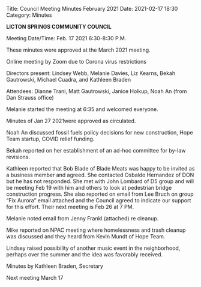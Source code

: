 Title: Council Meeting Minutes February 2021
Date: 2021-02-17 18:30
Category: Minutes

**LICTON SPRINGS COMMUNITY COUNCIL**

Meeting Date/Time: Feb. 17 2021 6:30-8:30 P.M.

These minutes were approved at the March 2021 meeting.

Online meeting by Zoom due to Corona virus restrictions

Directors present: Lindsey Webb, Melanie Davies, Liz Kearns, Bekah Gautrowski, Michael Cuadra, and Kathleen Braden

Attendees: Dianne Trani, Matt Gautrowski, Janice Holkup, Noah An (from Dan Strauss office)

Melanie started the meeting at 6:35 and welcomed everyone.  

Minutes of  Jan 27 2021were approved as circulated.  

Noah An discussed fossil fuels policy decisions for new construction, Hope Team startup, COVID relief funding.

Bekah reported on her establishment of an ad-hoc committee for by-law revisions.

Kathleen reported that Bob Blade of Blade Meats was happy to be invited as a business member and agreed.  She contacted Osbaldo Hernandez of DON but he has not responded.  She met with John Lombard of D5 group and will be meeting Feb 19 with him and others to look at pedestrian bridge construction progress.  She also reported on email from Lee Bruch on group “Fix Aurora” email attached and the Council agreed to indicate our support for this effort. Their next meeting is Feb 26 at 7 PM. 

Melanie noted email from Jenny Frankl (attached) re cleanup. 

Mike reported on NPAC meeting where homelessness and trash cleanup was discussed and they heard from Kevin Mundt of Hope Team.

Lindsey raised possibility of another music event in the neighborhood, perhaps over the summer and the idea was favorably received.

Minutes by Kathleen Braden, Secretary

Next meeting   March 17
